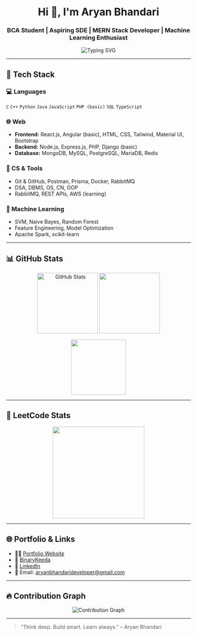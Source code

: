 <h1 align="center">Hi 👋, I'm Aryan Bhandari</h1>
<h3 align="center">BCA Student | Aspiring SDE | MERN Stack Developer | Machine Learning Enthusiast</h3>

<p align="center">
  <img src="https://readme-typing-svg.herokuapp.com?font=Fira+Code&size=22&pause=1000&center=true&vCenter=true&width=435&lines=Hellp +Passionate+about+building+real+solutions;Loves+Data+Structures+%26+Algorithms;Learning+Cloud%2C+System+Design%2C+and+ML" alt="Typing SVG" />
</p>

---

## 🔧 Tech Stack

### 💻 Languages
`C` `C++` `Python` `Java` `JavaScript` `PHP (basic)` `SQL` `TypeScript`

### 🌐 Web
- **Frontend:** React.js, Angular (basic), HTML, CSS, Tailwind, Material UI, Bootstrap
- **Backend:** Node.js, Express.js, PHP, Django (basic)
- **Database:** MongoDB, MySQL, PostgreSQL, MariaDB, Redis

### 🧠 CS & Tools
- Git & GitHub, Postman, Prisma, Docker, RabbitMQ
- DSA, DBMS, OS, CN, OOP
- RabbitMQ, REST APIs, AWS (learning)

### 🤖 Machine Learning
- SVM, Naive Bayes, Random Forest
- Feature Engineering, Model Optimization
- Apache Spark, scikit-learn

---

## 📊 GitHub Stats

<p align="center">
  <img src="https://github-readme-stats.vercel.app/api?username=aryanbha123&show_icons=true&theme=github_dark&count_private=true" alt="GitHub Stats" height="165"/>
  <img src="https://github-readme-streak-stats.herokuapp.com?user=aryanbha123&theme=github-dark&hide_border=true" height="165"/>
</p>

<p align="center">
  <img src="https://github-readme-stats.vercel.app/api/top-langs/?username=aryanbha123&layout=compact&theme=github_dark" height="150"/>
</p>

---

## 🧠 LeetCode Stats

<p align="center">
  <img src="https://leetcard.jacoblin.cool/aaryanbhandari?theme=dark&font=Fira%20Code&ext=heatmap" height="250" />
</p>

---

## 🌐 Portfolio & Links

- 🧑‍💻 [Portfolio Website](https://aryanbhandari.online)
- 🧠 [BinaryKeeda](https://binarykeeda.com)
- 💼 [LinkedIn](https://linkedin.com/in/aryanbhandaridev)
- 📧 Email: aryanbhandarideveloper@gmail.com

---

## 🔥 Contribution Graph

<p align="center">
  <img src="https://github-readme-activity-graph.vercel.app/graph?username=aryanbha123&theme=github-compact" alt="Contribution Graph" />
</p>

---

> “Think deep. Build smart. Learn always.” – Aryan Bhandari
